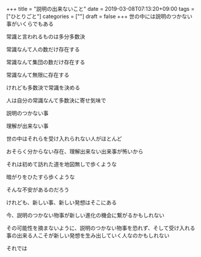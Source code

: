 +++
title = "説明の出来ないこと"
date = 2019-03-08T07:13:20+09:00
tags = ["ひとりごと"]
categories = [""]
draft = false
+++
世の中には説明のつかない事がいくらでもある

常識と言われるものは多分多数決

常識なんて人の数だけ存在する

常識なんて集団の数だけ存在する

常識なんて無限に存在する

けれども多数決で常識を決める

人は自分の常識なんて多数決に寄せ気味で

説明のつかない事

理解が出来ない事

世の中はそれらを受け入れられない人がほとんど

おそらく分からない存在、理解出来ない出来事が怖いから

それは初めて訪れた道を地図無しで歩くような

暗がりをひたすら歩くような

そんな不安があるのだろう

けれども、新しい事、新しい発想はそこにある

今、説明のつかない物事が新しい進化の機会に繋がるかもしれない

その可能性を摘まないように、説明のつかない物事を恐れず、そして受け入れる事の出来る人こそが新しい発想を生み出していく人なのかもしれない

それでは
